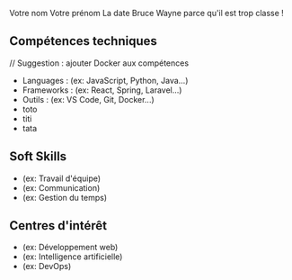 Votre nom
Votre prénom
La date
Bruce Wayne parce qu'il est trop classe !

## Compétences techniques

// Suggestion : ajouter Docker aux compétences
- Languages : (ex: JavaScript, Python, Java...)
- Frameworks : (ex: React, Spring, Laravel...)
- Outils : (ex: VS Code, Git, Docker...)
- toto
- titi
- tata

## Soft Skills

- (ex: Travail d'équipe)
- (ex: Communication)
- (ex: Gestion du temps)

## Centres d'intérêt

- (ex: Développement web)
- (ex: Intelligence artificielle)
- (ex: DevOps)